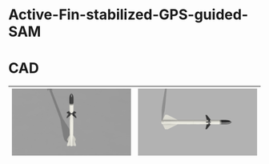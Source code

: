 # Active-Fin-stabilized-GPS-guided-SAM

# CAD
| <img src="CAD/3d.png" > | <img src="CAD/combined v6+_1.png" > |
| --------------------------- | --------------------------- |
